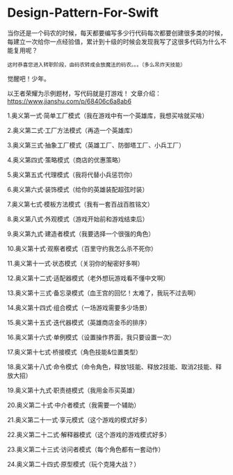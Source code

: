# Design-Pattern-For-Swift
   当你还是一个码农的时候，每天都要编写多少行代码每次都要创建很多类的时候，每建立一次给你一点经验值，累计到十级的时候会发现我写了这很多代码为什么不能复用呢？

    这时恭喜您进入转职阶段，由码农转成会放魔法的码农。。。（多么吊炸天技能）

觉醒吧！少年。

以王者荣耀为示例题材，写代码就是打游戏！
文章介绍：https://www.jianshu.com/p/68406c6a8ab6

1.奥义第一式·简单工厂模式（我在游戏中有一个英雄库，我想买啥就买啥）



2.奥义第二式·工厂方法模式（再造一个英雄库）



3.奥义第三式·抽象工厂模式（英雄工厂、防御塔工厂、小兵工厂）



4.奥义第四式·策略模式（商店的优惠策略）



5.奥义第五式·代理模式（我将代替小兵惩罚你）



6.奥义第六式·装饰模式（给你的英雄装配超弦时装）



7.奥义第七式·模板方法模式（我有一套百战百胜铭文）



8.奥义第八式·外观模式（游戏开始前和游戏结束后）



9.奥义第九式·建造者模式（我要选择一个很强的角色）



10.奥义第十式·观察者模式（百里守约我怎么杀不死你）



11.奥义第十一式·状态模式（关羽你的秘密好多啊）



12.奥义第十二式·适配器模式（老外想玩游戏看不懂中文啊）



13.奥义第十三式·备忘录模式（血王宫的回忆！太难了，我玩不过去啊）



14.奥义第十四式·组合模式（一场游戏需要多少场景）



15.奥义第十五式·迭代器模式（英雄商店金币的排序）



16.奥义第十六式·单例模式（设置操作界面，我只要设置一次）



17.奥义第十七式·桥接模式（角色技能&位置类型）



18.奥义第十八式·命令模式（命令角色，释放1技能、释放2技能、取消2技能、释放大招）



19.奥义第十九式·职责裢模式（我用金币买英雄）



20.奥义第二十式·中介者模式（我需要一个辅助）



21.奥义第二十一式·享元模式（这个游戏的模式好多）



22.奥义第二十二式·解释器模式（这个游戏的游戏模式好多）



23.奥义第二十三式·访问者模式（每个角色都有一套动作）



24.奥义第二十四式·原型模式（玩个克隆大战？）